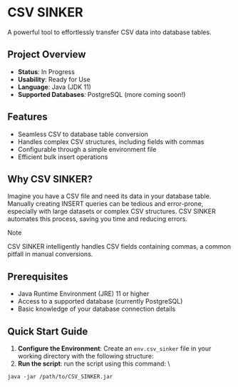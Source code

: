 # CSV SINKER

A powerful tool to effortlessly transfer CSV data into database tables.

## Project Overview

- **Status**: In Progress
- **Usability**: Ready for Use
- **Language**: Java (JDK 11)
- **Supported Databases**: PostgreSQL (more coming soon!)

## Features

- Seamless CSV to database table conversion
- Handles complex CSV structures, including fields with commas
- Configurable through a simple environment file
- Efficient bulk insert operations

## Why CSV SINKER?

Imagine you have a CSV file and need its data in your database table. Manually creating INSERT queries can be tedious and error-prone, especially with large datasets or complex CSV structures. CSV SINKER automates this process, saving you time and reducing errors.

> [!NOTE]
> CSV SINKER intelligently handles CSV fields containing commas, a common pitfall in manual conversions.

## Prerequisites

- Java Runtime Environment (JRE) 11 or higher
- Access to a supported database (currently PostgreSQL)
- Basic knowledge of your database connection details

## Quick Start Guide

1. **Configure the Environment**:
   Create an `env.csv_sinker` file in your working directory with the following structure:
2. **Run the script**:
   run the script using this command: \
```shell
java -jar /path/to/CSV_SINKER.jar
```